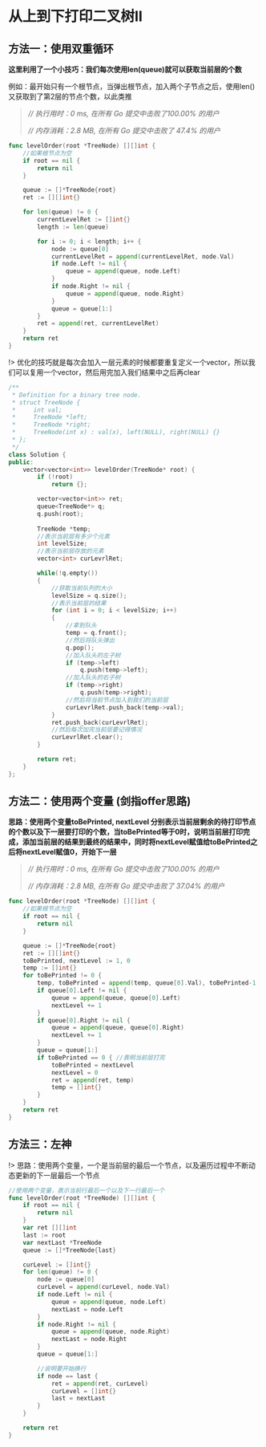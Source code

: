 # 从上到下打印二叉树II

## 方法一：使用双重循环

**这里利用了一个小技巧：我们每次使用len(queue)就可以获取当前层的个数**

例如：最开始只有一个根节点，当弹出根节点，加入两个子节点之后，使用len()又获取到了第2层的节点个数，以此类推

> *// 执行用时：0 ms, 在所有 Go 提交中击败了100.00% 的用户*
>
> *// 内存消耗：2.8 MB, 在所有 Go 提交中击败了 47.4% 的用户*

```go
func levelOrder(root *TreeNode) [][]int {
	//如果根节点为空
	if root == nil {
		return nil
	}

	queue := []*TreeNode{root}
	ret := [][]int{}

	for len(queue) != 0 {
		currentLevelRet := []int{}
		length := len(queue)

		for i := 0; i < length; i++ {
			node := queue[0]
			currentLevelRet = append(currentLevelRet, node.Val)
			if node.Left != nil {
				queue = append(queue, node.Left)
			}
			if node.Right != nil {
				queue = append(queue, node.Right)
			}
			queue = queue[1:]
		}
		ret = append(ret, currentLevelRet)
	}
	return ret
}
```

!> 优化的技巧就是每次会加入一层元素的时候都要重复定义一个vector，所以我们可以复用一个vector，然后用完加入我们结果中之后再clear
```c++
/**
 * Definition for a binary tree node.
 * struct TreeNode {
 *     int val;
 *     TreeNode *left;
 *     TreeNode *right;
 *     TreeNode(int x) : val(x), left(NULL), right(NULL) {}
 * };
 */
class Solution {
public:
    vector<vector<int>> levelOrder(TreeNode* root) {
        if (!root)
            return {};

        vector<vector<int>> ret;
        queue<TreeNode*> q;
        q.push(root);
        
        TreeNode *temp;
        //表示当前层有多少个元素
        int levelSize;
        //表示当前层存放的元素
        vector<int> curLevrlRet;    

        while(!q.empty())
        {
            //获取当前队列的大小
            levelSize = q.size();
            //表示当前层的结果
            for (int i = 0; i < levelSize; i++)
            {
                //拿到队头
                temp = q.front();
                //然后将队头弹出
                q.pop();
                //加入队头的左子树
                if (temp->left)
                    q.push(temp->left);
                //加入队头的右子树
                if (temp->right)
                    q.push(temp->right);
                //然后将当前节点加入到我们的当前层	
                curLevrlRet.push_back(temp->val);
            }
            ret.push_back(curLevrlRet);
            //然后每次加完当前层要记得情况
            curLevrlRet.clear();
        }

        return ret;
    }
};
```

## 方法二：使用两个变量 (剑指offer思路)

**思路：使用两个变量toBePrinted, nextLevel 分别表示当前层剩余的待打印节点的个数以及下一层要打印的个数，当toBePrinted等于0时，说明当前层打印完成，添加当前层的结果到最终的结果中，同时将nextLevel赋值给toBePrinted之后将nextLevel赋值0，开始下一层**

> *// 执行用时：0 ms, 在所有 Go 提交中击败了100.00% 的用户*
>
> *// 内存消耗：2.8 MB, 在所有 Go 提交中击败了 37.04% 的用户*

```go
func levelOrder(root *TreeNode) [][]int {
	//如果根节点为空
	if root == nil {
		return nil
	}

	queue := []*TreeNode{root}
	ret := [][]int{}
	toBePrinted, nextLevel := 1, 0
	temp := []int{}
	for toBePrinted != 0 {
		temp, toBePrinted = append(temp, queue[0].Val), toBePrinted-1
		if queue[0].Left != nil {
			queue = append(queue, queue[0].Left)
			nextLevel += 1
		}
		if queue[0].Right != nil {
			queue = append(queue, queue[0].Right)
			nextLevel += 1
		}
		queue = queue[1:]
		if toBePrinted == 0 { //表明当前层打完
			toBePrinted = nextLevel
			nextLevel = 0
			ret = append(ret, temp)
			temp = []int{}
		}
	}
	return ret
}
```

## 方法三：左神

!> 思路：使用两个变量，一个是当前层的最后一个节点，以及遍历过程中不断动态更新的下一层最后一个节点

```go
//使用两个变量，表示当前行最后一个以及下一行最后一个
func levelOrder(root *TreeNode) [][]int {
	if root == nil {
		return nil
	}
	var ret [][]int
	last := root
	var nextLast *TreeNode
	queue := []*TreeNode{last}

	curLevel := []int{}
	for len(queue) != 0 {
		node := queue[0]
		curLevel = append(curLevel, node.Val)
		if node.Left != nil {
			queue = append(queue, node.Left)
			nextLast = node.Left
		}
		if node.Right != nil {
			queue = append(queue, node.Right)
			nextLast = node.Right
		}
		queue = queue[1:]

		//说明要开始换行
		if node == last {
			ret = append(ret, curLevel)
			curLevel = []int{}
			last = nextLast
		}
	}

	return ret
}
```

